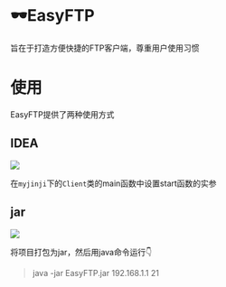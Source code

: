 # 🕶EasyFTP
旨在于打造方便快捷的FTP客户端，尊重用户使用习惯
# 使用
EasyFTP提供了两种使用方式
## IDEA

![](http://image-bogendi.test.upcdn.net/2020/9-28/4ce1d427-fd94-4961-ab29-b6da4d02f5b5.jpg!bac)

在`myjinji`下的`Client`类的main函数中设置start函数的实参

## jar

![](http://image-bogendi.test.upcdn.net/2020/9-28/ae9782cf-60ac-48ab-969b-9eda1df56eee.jpg!bac)

将项目打包为jar，然后用java命令运行👇

> java -jar EasyFTP.jar 192.168.1.1 21